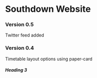 # Southdown Website


### Version 0.5

Twitter feed added

### Version 0.4

Timetable layout options using paper-card

##### Heading 3

